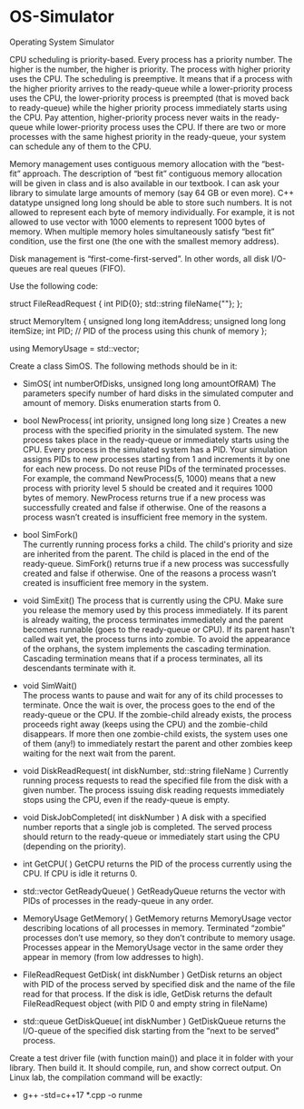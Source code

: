 # OS-Simulator
Operating System Simulator 

CPU scheduling is priority-based. Every process has a priority number. The higher is the number, the higher is priority. The process with higher priority uses the CPU. The scheduling is preemptive. It means that if a process with the higher priority arrives to the ready-queue while a lower-priority process uses the CPU, the lower-priority process is preempted (that is moved back to ready-queue) while the higher priority process immediately starts using the CPU. Pay attention, higher-priority process never waits in the ready-queue while lower-priority process uses the CPU.
If there are two or more processes with the same highest priority in the ready-queue, your system can schedule any of them to the CPU.
 
Memory management uses contiguous memory allocation with the “best-fit” approach. The description of “best fit” contiguous memory allocation will be given in class and is also available in our textbook.
I can ask your library to simulate large amounts of memory (say 64 GB or even more). C++ datatype unsigned long long should be able to store such numbers.
It is not allowed to represent each byte of memory individually. For example, it is not allowed to use vector with 1000 elements to represent 1000 bytes of memory.
When multiple memory holes simultaneously satisfy “best fit” condition, use the first one (the one with the smallest memory address).
 
Disk management is “first-come-first-served”. In other words, all disk I/O-queues are real queues (FIFO).
 
Use the following code:
 
struct FileReadRequest
{
    int  PID{0};
    std::string fileName{""};
};
 
struct MemoryItem
{
    unsigned long long itemAddress;
    unsigned long long itemSize;
    int PID; // PID of the process using this chunk of memory
};
 
using MemoryUsage = std::vector<MemoryItem>;
 
Create a class SimOS. The following methods should be in it:
 
- SimOS( int numberOfDisks, unsigned long long amountOfRAM)
  The parameters specify number of hard disks in the simulated computer and amount of memory.
  Disks enumeration starts from 0.

- bool NewProcess( int priority, unsigned long long size )
  Creates a new process with the specified priority in the simulated system. The new process takes place in the ready-queue or immediately starts using the CPU.
  Every process in the simulated system has a PID. Your simulation assigns PIDs to new processes starting from 1 and increments it by one for each new process. Do not reuse PIDs of the terminated processes.
  For example, the command NewProcess(5, 1000) means that a new process with priority level 5 should be created and it requires 1000 bytes of memory.
  NewProcess returns true if a new process was successfully created and false if otherwise. One of the reasons a process wasn’t created is insufficient free memory in the system.

- bool SimFork()       
  The currently running process forks a child. The child's priority and size are inherited from the parent. The child is placed in the end of the ready-queue.
  SimFork() returns true if a new process was successfully created and false if otherwise. One of the reasons a process wasn’t created is insufficient free memory in the system.

- void SimExit()
  The process that is currently using the CPU. Make sure you release the memory used by this process immediately. If its parent is already waiting, the process terminates immediately and the parent becomes runnable (goes to the ready-queue or CPU). If its parent hasn't called wait yet, the process turns into zombie.
  To avoid the appearance of the orphans, the system implements the cascading termination. Cascading termination means that if a process terminates, all its descendants terminate with it.

- void SimWait()       
  The process wants to pause and wait for any of its child processes to terminate. Once the wait is over, the process goes to the end of the ready-queue or the CPU. If the zombie-child already exists, the process proceeds right away (keeps using the CPU) and the zombie-child disappears. If more then one zombie-child exists, the system uses one of them (any!) to immediately restart the parent and other zombies keep waiting for the next wait from the parent.

- void DiskReadRequest( int diskNumber, std::string fileName )
  Currently running process requests to read the specified file from the disk with a given number. The process issuing disk reading requests immediately stops using the CPU, even if the ready-queue is empty.

- void DiskJobCompleted( int diskNumber )
  A disk with a specified number reports that a single job is completed. The served process should return to the ready-queue or immediately start using the CPU (depending on the priority).

- int GetCPU( )
  GetCPU returns the PID of the process currently using the CPU. If CPU is idle it returns 0.

- std::vector<int> GetReadyQueue( )
  GetReadyQueue returns the vector with PIDs of processes in the ready-queue in any order.

- MemoryUsage GetMemory( )
  GetMemory returns MemoryUsage vector describing locations of all processes in memory.
  Terminated “zombie” processes don’t use memory, so they don’t contribute to memory usage.
  Processes appear in the MemoryUsage vector in the same order they appear in memory (from low addresses to high).

- FileReadRequest GetDisk( int diskNumber )
  GetDisk returns an object with PID of the process served by specified disk and the name of the file read for that process. If the disk is idle, GetDisk returns the default FileReadRequest object (with PID 0 and empty string in fileName) 

- std::queue<FileReadRequest> GetDiskQueue( int diskNumber )
  GetDiskQueue returns the I/O-queue of the specified disk starting from the “next to be served” process.
 
 

Create a test driver file (with function main()) and place it in folder with your library. Then build it. It should compile, run, and show correct output. On Linux lab, the compilation command will be exactly:

- g++  -std=c++17  *.cpp  -o runme